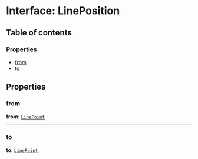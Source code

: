 # Interface: LinePosition

## Table of contents

### Properties

* [from](/auto-docs/free-layout-editor/interfaces/LinePosition.md#from)
* [to](/auto-docs/free-layout-editor/interfaces/LinePosition.md#to)

## Properties

### from

**from**: [`LinePoint`](/auto-docs/free-layout-editor/interfaces/LinePoint.md)

***

### to

**to**: [`LinePoint`](/auto-docs/free-layout-editor/interfaces/LinePoint.md)
